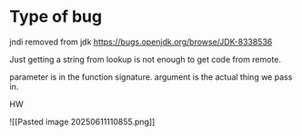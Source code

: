 # Type of bug

jndi removed from jdk
https://bugs.openjdk.org/browse/JDK-8338536

Just getting a string from lookup is not enough to get code from remote.

parameter is in the function signature.
argument is the actual thing we pass in.

HW

![[Pasted image 20250611110855.png]]
